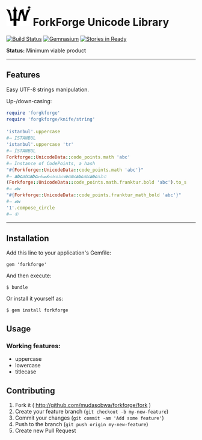 # ![logo](https://raw.githubusercontent.com/mudasobwa/forkforge/master/media/ff-64.png) ForkForge Unicode Library

[![Build Status](https://travis-ci.org/mudasobwa/forkforge.png)](https://travis-ci.org/mudasobwa/forkforge)
[![Gemnasium](https://gemnasium.com/mudasobwa/forkforge.png?travis)](https://gemnasium.com/mudasobwa/forkforge)
[![Stories in Ready](https://badge.waffle.io/mudasobwa/forkforge.png?label=ready)](http://waffle.io/mudasobwa/forkforge)

**Status:** Minimum viable product

---

## Features

Easy UTF-8 strings manipulation.

Up-/down-casing:

```ruby
require 'forgkforge'
require 'forgkforge/knife/string'

'istanbul'.uppercase
#⇒ ISTANBUL
'istanbul'.uppercase 'tr'
#⇒ İSTANBUL
Forkforge::UnicodeData::code_points.math 'abc'
#⇒ Instance of CodePoints, a hash
"#{Forkforge::UnicodeData::code_points.math 'abc'}"
#⇒ 𝐚𝐛𝐜𝑎𝑏𝑐𝒂𝒃𝒄𝒶𝒷𝒸𝓪𝓫𝓬𝔞𝔟𝔠𝕒𝕓𝕔𝖆𝖇𝖈𝖺𝖻𝖼𝗮𝗯𝗰𝘢𝘣𝘤𝙖𝙗𝙘𝚊𝚋𝚌
(Forkforge::UnicodeData::code_points.math.franktur.bold 'abc').to_s
#⇒ 𝖆𝖇𝖈
"#{Forkforge::UnicodeData::code_points.franktur_math_bold 'abc'}"
#⇒ 𝖆𝖇𝖈
'1'.compose_circle
#⇒ ①
```

---

## Installation

Add this line to your application's Gemfile:

    gem 'forkforge'

And then execute:

    $ bundle

Or install it yourself as:

    $ gem install forkforge

## Usage

### Working features:

* uppercase
* lowercase
* titlecase

## Contributing

1. Fork it ( http://github.com/mudasobwa/forkforge/fork )
2. Create your feature branch (`git checkout -b my-new-feature`)
3. Commit your changes (`git commit -am 'Add some feature'`)
4. Push to the branch (`git push origin my-new-feature`)
5. Create new Pull Request
